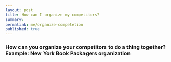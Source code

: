 ```yaml
---
layout: post
title: How can I organize my competitors?
summary:
permalink: me/organize-competetion
published: true
---
```


### How can you organize your competitors to do a thing together? Example: New York Book Packagers organization

